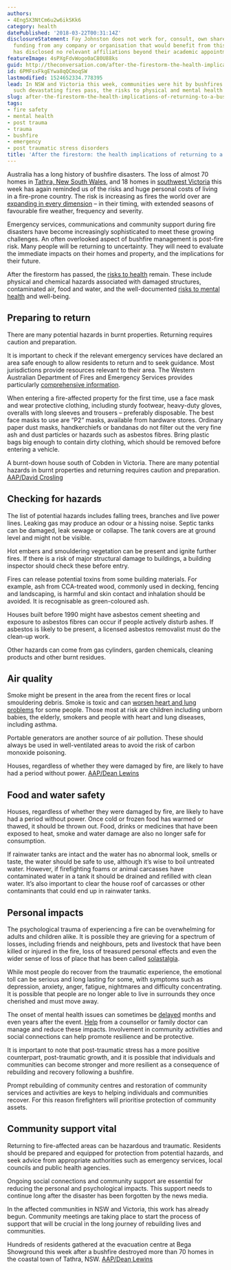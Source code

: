 ```yaml
---
authors:
- 4Eng5X3NtCm6u2w6ikSKk6
category: health
datePublished: '2018-03-22T00:31:14Z'
disclosureStatement: Fay Johnston does not work for, consult, own shares in or receive
  funding from any company or organisation that would benefit from this article, and
  has disclosed no relevant affiliations beyond their academic appointment.
featureImage: 4sPXgFdvWogo0aC80U88ks
guid: http://theconversation.com/after-the-firestorm-the-health-implications-of-returning-to-a-bushfire-zone-93647
id: 6PMFsxFkgEYwa8qQCmoqSW
lastmodified: 1524652334.778395
lead: In NSW and Victoria this week, communities were hit by bushfires. Long after
  such devastating fires pass, the risks to physical and mental health remain.
slug: after-the-firestorm-the-health-implications-of-returning-to-a-bushfire-zone
tags:
- fire safety
- mental health
- post trauma
- trauma
- bushfire
- emergency
- post traumatic stress disorders
title: 'After the firestorm: the health implications of returning to a bushfire zone'
---
```

Australia has a long history of bushfire disasters. The loss of almost 70 homes in [Tathra, New South Wales](http://www.afr.com/news/tathra-fire-70-homes-lost-in-nsw-coastal-town-bushfire-20180319-h0xo0u), and 18 homes in [southwest Victoria](http://www.abc.net.au/news/2018-03-20/vic-bushfire-on-the-fireground-in-south-western-victoria/9564762) this week has again reminded us of the risks and huge personal costs of living in a fire-prone country. The risk is increasing as fires the world over are [expanding in every dimension](https://www.nature.com/articles/s41559-016-0058) – in their timing, with extended seasons of favourable fire weather, frequency and severity. 

Emergency services, communications and community support during fire disasters have become increasingly sophisticated to meet these growing challenges. An often overlooked aspect of bushfire management is post-fire risk. Many people will be returning to uncertainty. They will need to evaluate the immediate impacts on their homes and property, and the implications for their future. 


After the firestorm has passed, the [risks to health](http://www.dhhs.tas.gov.au/publichealth/alerts/standing_health_alerts/returning_home_after_a_bushfire) remain. These include physical and chemical hazards associated with damaged structures, contaminated air, food and water, and the well-documented [risks to mental health](https://beyondbushfires.org.au/) and well-being.

## Preparing to return

There are many potential hazards in burnt properties. Returning requires caution and preparation. 

It is important to check if the relevant emergency services have declared an area safe enough to allow residents to return and to seek guidance. Most jurisdictions provide resources relevant to their area. The Western Australian Department of Fires and Emergency Services provides particularly [comprehensive information](https://www.dfes.wa.gov.au/safetyinformation/fire/bushfire/pages/afterabushfire.aspx). 

When entering a fire-affected property for the first time, use a face mask and wear protective clothing, including sturdy footwear, heavy-duty gloves, overalls with long sleeves and trousers – preferably disposable. The best face masks to use are “P2” masks, available from hardware stores. Ordinary paper dust masks, handkerchiefs or bandanas do not filter out the very fine ash and dust particles or hazards such as asbestos fibres. Bring plastic bags big enough to contain dirty clothing, which should be removed before entering a vehicle.

A burnt-down house south of Cobden in Victoria. There are many potential hazards in burnt properties and returning requires caution and preparation. [AAP/David Crosling](https://photos.aap.com.au/search/cobden)

## Checking for hazards

The list of potential hazards includes falling trees, branches and live power lines. Leaking gas may produce an odour or a hissing noise. Septic tanks can be damaged, leak sewage or collapse. The tank covers are at ground level and might not be visible. 

Hot embers and smouldering vegetation can be present and ignite further fires. If there is a risk of major structural damage to buildings, a building inspector should check these before entry. 

Fires can release potential toxins from some building materials. For example, ash from CCA-treated wood, commonly used in decking, fencing and landscaping, is harmful and skin contact and inhalation should be avoided. It is recognisable as green-coloured ash. 

Houses built before 1990 might have asbestos cement sheeting and exposure to asbestos fibres can occur if people actively disturb ashes. If asbestos is likely to be present, a licensed asbestos removalist must do the clean-up work.

Other hazards can come from gas cylinders, garden chemicals, cleaning products and other burnt residues.

## Air quality

Smoke might be present in the area from the recent fires or local smouldering debris. Smoke is toxic and can [worsen heart and lung problems](https://www.mja.com.au/journal/2017/207/6/understanding-and-managing-health-impacts-poor-air-quality-landscape-fires) for some people. Those most at risk are children including unborn babies, the elderly, smokers and people with heart and lung diseases, including asthma. 

Portable generators are another source of air pollution. These should always be used in well-ventilated areas to avoid the risk of carbon monoxide poisoning.

Houses, regardless of whether they were damaged by fire, are likely to have had a period without power. [AAP/Dean Lewins](https://photos.aap.com.au/search/tathra?q=%7B%22pageSize%22:100,%22pageNumber%22:2%7D)

## Food and water safety

Houses, regardless of whether they were damaged by fire, are likely to have had a period without power. Once cold or frozen food has warmed or thawed, it should be thrown out. Food, drinks or medicines that have been exposed to heat, smoke and water damage are also no longer safe for consumption. 

If rainwater tanks are intact and the water has no abnormal look, smells or taste, the water should be safe to use, although it’s wise to boil untreated water. However, if firefighting foams or animal carcasses have contaminated water in a tank it should be drained and refilled with clean water. It’s also important to clear the house roof of carcasses or other contaminants that could end up in rainwater tanks.

## Personal impacts

The psychological trauma of experiencing a fire can be overwhelming for adults and children alike. It is possible they are grieving for a spectrum of losses, including friends and neighbours, pets and livestock that have been killed or injured in the fire, loss of treasured personal effects and even the wider sense of loss of place that has been called [solastalgia](https://theconversation.com/the-age-%20of-%20solastalgia-8337). 

While most people do recover from the traumatic experience, the emotional toll can be serious and long lasting for some, with symptoms such as depression, anxiety, anger, fatigue, nightmares and difficulty concentrating. It is possible that people are no longer able to live in surrounds they once cherished and must move away. 


The onset of mental health issues can sometimes be [delayed](http://journals.sagepub.com/doi/pdf/10.1177/0004867414534476) months and even years after the event. [Help](https://beyondbushfires.org.au/resources/help) from a counsellor or family doctor can manage and reduce these impacts. Involvement in community activities and social connections can help promote resilience and be protective. 

It is important to note that post-traumatic stress has a more positive counterpart, post-traumatic growth, and it is possible that individuals and communities can become stronger and more resilient as a consequence of rebuilding and recovery following a bushfire. 

Prompt rebuilding of community centres and restoration of community services and activities are keys to helping individuals and communities recover. For this reason firefighters will prioritise protection of community assets.

## Community support vital

Returning to fire-affected areas can be hazardous and traumatic. Residents should be prepared and equipped for protection from potential hazards, and seek advice from appropriate authorities such as emergency services, local councils and public health agencies. 

Ongoing social connections and community support are essential for reducing the personal and psychological impacts. This support needs to continue long after the disaster has been forgotten by the news media. 

In the affected communities in NSW and Victoria, this work has already begun. Community meetings are taking place to start the process of support that will be crucial in the long journey of rebuilding lives and communities. 

Hundreds of residents gathered at the evacuation centre at Bega Showground this week after a bushfire destroyed more than 70 homes in the coastal town of Tathra, NSW. [AAP/Dean Lewins](https://photos.aap.com.au/search/tathra?q=%7B%22pageSize%22:100,%22pageNumber%22:1%7D)
